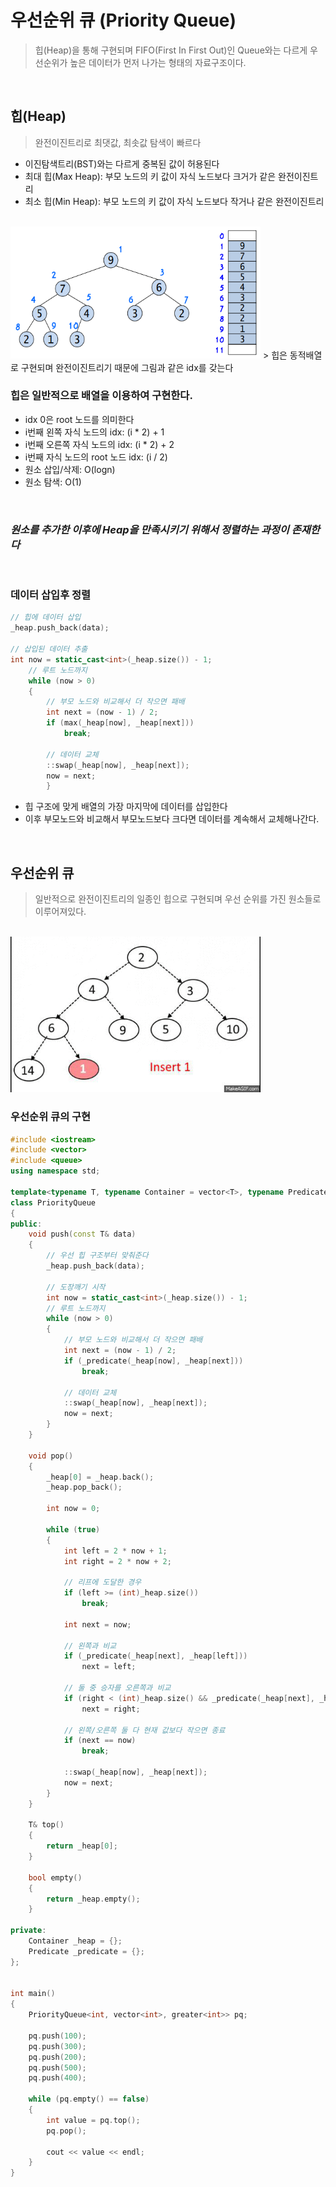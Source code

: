 # 우선순위 큐 (Priority Queue)
> 힙(Heap)을 통해 구현되며 FIFO(First In First Out)인 Queue와는 다르게 우선순위가 높은 데이터가 먼저 나가는 형태의 자료구조이다.

<br>

## 힙(Heap)
> 완전이진트리로 최댓값, 최솟값 탐색이 빠르다

 * 이진탐색트리(BST)와는 다르게 중복된 값이 허용된다
 * 최대 힙(Max Heap): 부모 노드의 키 값이 자식 노드보다 크거가 같은 완전이진트리
 * 최소 힙(Min Heap): 부모 노드의 키 값이 자식 노드보다 작거나 같은 완전이진트리

<br>

<img src = "./images/PrQue/Heap.png" width=400>
> 힙은 동적배열로 구현되며 완전이진트리기 때문에 그림과 같은 idx를 갖는다

<br>

### 힙은 일반적으로 배열을 이용하여 구현한다.
 * idx 0은 root 노드를 의미한다
 * i번째 왼쪽 자식 노드의 idx: (i * 2) + 1
 * i번째 오른쪽 자식 노드의 idx: (i * 2) + 2
 * i번째 자식 노드의 root 노드 idx: (i / 2)
 * 원소 삽입/삭제: O(logn)
 * 원소 탐색: O(1)

<br>

### ***원소를 추가한 이후에 Heap을 만족시키기 위해서 정렬하는 과정이 존재한다***

<br>

### 데이터 삽입후 정렬
``` cpp
// 힙에 데이터 삽입
_heap.push_back(data);

// 삽입된 데이터 추출
int now = static_cast<int>(_heap.size()) - 1;
	// 루트 노드까지
	while (now > 0)
	{
	    // 부모 노드와 비교해서 더 작으면 패배
		int next = (now - 1) / 2;
		if (max(_heap[now], _heap[next]))
			break;

		// 데이터 교체
		::swap(_heap[now], _heap[next]);
		now = next;
		}
```
 * 힙 구조에 맞게 배열의 가장 마지막에 데이터를 삽입한다
 * 이후 부모노드와 비교해서 부모노드보다 크다면 데이터를 계속해서 교체해나간다.

<br>

## 우선순위 큐
> 일반적으로 완전이진트리의 일종인 힙으로 구현되며 우선 순위를 가진 원소들로 이루어져있다.

<br>

<img src = "./images/PrQue/PrQue.gif" width=400>

<br>

### 우선순위 큐의 구현
``` cpp
#include <iostream>
#include <vector>
#include <queue>
using namespace std;

template<typename T, typename Container = vector<T>, typename Predicate = less<T>>
class PriorityQueue
{
public:
	void push(const T& data)
	{
		// 우선 힙 구조부터 맞춰준다
		_heap.push_back(data);

		// 도장깨기 시작
		int now = static_cast<int>(_heap.size()) - 1;
		// 루트 노드까지
		while (now > 0)
		{
			// 부모 노드와 비교해서 더 작으면 패배
			int next = (now - 1) / 2;
			if (_predicate(_heap[now], _heap[next]))
				break;

			// 데이터 교체
			::swap(_heap[now], _heap[next]);
			now = next;
		}
	}

	void pop()
	{
		_heap[0] = _heap.back();
		_heap.pop_back();

		int now = 0;

		while (true)
		{
			int left = 2 * now + 1;
			int right = 2 * now + 2;

			// 리프에 도달한 경우
			if (left >= (int)_heap.size())
				break;

			int next = now;

			// 왼쪽과 비교
			if (_predicate(_heap[next], _heap[left]))
				next = left;

			// 둘 중 승자를 오른쪽과 비교
			if (right < (int)_heap.size() && _predicate(_heap[next], _heap[right]))
				next = right;

			// 왼쪽/오른쪽 둘 다 현재 값보다 작으면 종료
			if (next == now)
				break;

			::swap(_heap[now], _heap[next]);
			now = next;
		}
	}

	T& top()
	{
		return _heap[0];
	}

	bool empty()
	{
		return _heap.empty();
	}

private:
	Container _heap = {};
	Predicate _predicate = {};
};


int main()
{
	PriorityQueue<int, vector<int>, greater<int>> pq;

	pq.push(100);
	pq.push(300);
	pq.push(200);
	pq.push(500);
	pq.push(400);

	while (pq.empty() == false)
	{
		int value = pq.top();
		pq.pop();

		cout << value << endl;
	}
}
```